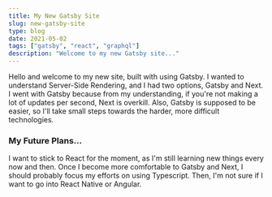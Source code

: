 ```yaml
---
title: My New Gatsby Site
slug: new-gatsby-site
type: blog
date: 2021-05-02
tags: ["gatsby", "react", "graphql"]
description: "Welcome to my new Gatsby site..."
---
```


Hello and welcome to my new site, built with using Gatsby. I wanted to understand Server-Side Rendering, and I had two options, Gatsby and Next. I went with Gatsby because from my understanding, if you're not making a lot of updates per second, Next is overkill. Also, Gatsby is supposed to be easier, so I'll take small steps towards the harder, more difficult technologies.

### My Future Plans...

I want to stick to React for the moment, as I'm still learning new things every now and then. Once I become more comfortable to Gatsby and Next, I should probably focus my efforts on using Typescript. Then, I'm not sure if I want to go into React Native or Angular.
